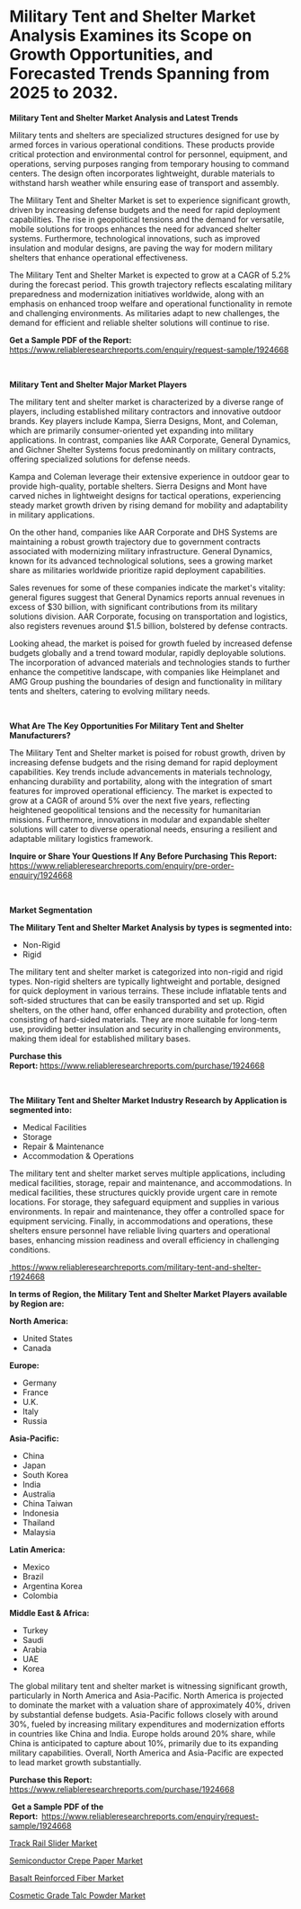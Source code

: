 <p><h1>Military Tent and Shelter Market Analysis Examines its Scope on Growth Opportunities, and Forecasted Trends Spanning from 2025 to 2032.</h1></p><p><strong>Military Tent and Shelter Market Analysis and Latest Trends</strong></p>
<p><p>Military tents and shelters are specialized structures designed for use by armed forces in various operational conditions. These products provide critical protection and environmental control for personnel, equipment, and operations, serving purposes ranging from temporary housing to command centers. The design often incorporates lightweight, durable materials to withstand harsh weather while ensuring ease of transport and assembly.</p><p>The Military Tent and Shelter Market is set to experience significant growth, driven by increasing defense budgets and the need for rapid deployment capabilities. The rise in geopolitical tensions and the demand for versatile, mobile solutions for troops enhances the need for advanced shelter systems. Furthermore, technological innovations, such as improved insulation and modular designs, are paving the way for modern military shelters that enhance operational effectiveness.</p><p>The Military Tent and Shelter Market is expected to grow at a CAGR of 5.2% during the forecast period. This growth trajectory reflects escalating military preparedness and modernization initiatives worldwide, along with an emphasis on enhanced troop welfare and operational functionality in remote and challenging environments. As militaries adapt to new challenges, the demand for efficient and reliable shelter solutions will continue to rise.</p></p>
<p><strong>Get a Sample PDF of the Report:&nbsp;</strong> <a href="https://www.reliableresearchreports.com/enquiry/request-sample/1924668?utm_campaign=28&utm_medium=2&utm_source=Github&utm_content=ia&utm_term=14012025&utm_id=military-tent-and-shelter">https://www.reliableresearchreports.com/enquiry/request-sample/1924668</a></p>
<p>&nbsp;</p>
<p><strong>Military Tent and Shelter Major Market Players</strong></p>
<p><p>The military tent and shelter market is characterized by a diverse range of players, including established military contractors and innovative outdoor brands. Key players include Kampa, Sierra Designs, Mont, and Coleman, which are primarily consumer-oriented yet expanding into military applications. In contrast, companies like AAR Corporate, General Dynamics, and Gichner Shelter Systems focus predominantly on military contracts, offering specialized solutions for defense needs.</p><p>Kampa and Coleman leverage their extensive experience in outdoor gear to provide high-quality, portable shelters. Sierra Designs and Mont have carved niches in lightweight designs for tactical operations, experiencing steady market growth driven by rising demand for mobility and adaptability in military applications.</p><p>On the other hand, companies like AAR Corporate and DHS Systems are maintaining a robust growth trajectory due to government contracts associated with modernizing military infrastructure. General Dynamics, known for its advanced technological solutions, sees a growing market share as militaries worldwide prioritize rapid deployment capabilities.</p><p>Sales revenues for some of these companies indicate the market's vitality: general figures suggest that General Dynamics reports annual revenues in excess of $30 billion, with significant contributions from its military solutions division. AAR Corporate, focusing on transportation and logistics, also registers revenues around $1.5 billion, bolstered by defense contracts.</p><p>Looking ahead, the market is poised for growth fueled by increased defense budgets globally and a trend toward modular, rapidly deployable solutions. The incorporation of advanced materials and technologies stands to further enhance the competitive landscape, with companies like Heimplanet and AMG Group pushing the boundaries of design and functionality in military tents and shelters, catering to evolving military needs.</p></p>
<p>&nbsp;</p>
<p><strong>What Are The Key Opportunities For Military Tent and Shelter Manufacturers?</strong></p>
<p><p>The Military Tent and Shelter market is poised for robust growth, driven by increasing defense budgets and the rising demand for rapid deployment capabilities. Key trends include advancements in materials technology, enhancing durability and portability, along with the integration of smart features for improved operational efficiency. The market is expected to grow at a CAGR of around 5% over the next five years, reflecting heightened geopolitical tensions and the necessity for humanitarian missions. Furthermore, innovations in modular and expandable shelter solutions will cater to diverse operational needs, ensuring a resilient and adaptable military logistics framework.</p></p>
<p><strong>Inquire or Share Your Questions If Any Before Purchasing This Report:</strong> <a href="https://www.reliableresearchreports.com/enquiry/pre-order-enquiry/1924668?utm_campaign=28&utm_medium=2&utm_source=Github&utm_content=ia&utm_term=14012025&utm_id=military-tent-and-shelter">https://www.reliableresearchreports.com/enquiry/pre-order-enquiry/1924668</a></p>
<p>&nbsp;</p>
<p><strong>Market Segmentation</strong></p>
<p><strong>The Military Tent and Shelter Market Analysis by types is segmented into:</strong></p>
<p><ul><li>Non-Rigid</li><li>Rigid</li></ul></p>
<p><p>The military tent and shelter market is categorized into non-rigid and rigid types. Non-rigid shelters are typically lightweight and portable, designed for quick deployment in various terrains. These include inflatable tents and soft-sided structures that can be easily transported and set up. Rigid shelters, on the other hand, offer enhanced durability and protection, often consisting of hard-sided materials. They are more suitable for long-term use, providing better insulation and security in challenging environments, making them ideal for established military bases.</p></p>
<p><strong>Purchase this Report:&nbsp;</strong><a href="https://www.reliableresearchreports.com/purchase/1924668?utm_campaign=28&utm_medium=2&utm_source=Github&utm_content=ia&utm_term=14012025&utm_id=military-tent-and-shelter">https://www.reliableresearchreports.com/purchase/1924668</a></p>
<p>&nbsp;</p>
<p><strong>The Military Tent and Shelter Market Industry Research by Application is segmented into:</strong></p>
<p><ul><li>Medical Facilities</li><li>Storage</li><li>Repair & Maintenance</li><li>Accommodation & Operations</li></ul></p>
<p><p>The military tent and shelter market serves multiple applications, including medical facilities, storage, repair and maintenance, and accommodations. In medical facilities, these structures quickly provide urgent care in remote locations. For storage, they safeguard equipment and supplies in various environments. In repair and maintenance, they offer a controlled space for equipment servicing. Finally, in accommodations and operations, these shelters ensure personnel have reliable living quarters and operational bases, enhancing mission readiness and overall efficiency in challenging conditions.</p></p>
<p><a href="https://www.reliableresearchreports.com/military-tent-and-shelter-r1924668?utm_campaign=28&utm_medium=2&utm_source=Github&utm_content=ia&utm_term=14012025&utm_id=military-tent-and-shelter">&nbsp;https://www.reliableresearchreports.com/military-tent-and-shelter-r1924668</a></p>
<p><strong>In terms of Region, the Military Tent and Shelter Market Players available by Region are:</strong></p>
<p>
    <p> <strong> North America: </strong>
        <ul>
            <li>United States</li>
            <li>Canada</li>
        </ul>
        </p> 
    <p> <strong> Europe: </strong>
        <ul>
            <li>Germany</li>
            <li>France</li>
            <li>U.K.</li>
            <li>Italy</li>
            <li>Russia</li>
        </ul>
        </p> 
    <p> <strong> Asia-Pacific: </strong>
        <ul>
            <li>China</li>
            <li>Japan</li>
            <li>South Korea</li>
            <li>India</li>
            <li>Australia</li>
            <li>China Taiwan</li>
            <li>Indonesia</li>
            <li>Thailand</li>
            <li>Malaysia</li>
        </ul>
        </p> 
    <p> <strong> Latin America: </strong>
        <ul>
            <li>Mexico</li>
            <li>Brazil</li>
            <li>Argentina Korea</li>
            <li>Colombia</li>
        </ul>
        </p> 
    <p> <strong> Middle East & Africa: </strong>
        <ul>
            <li>Turkey</li>
            <li>Saudi</li>
            <li>Arabia</li>
            <li>UAE</li>
            <li>Korea</li>
        </ul>
    </p>
    </p>
<p><p>The global military tent and shelter market is witnessing significant growth, particularly in North America and Asia-Pacific. North America is projected to dominate the market with a valuation share of approximately 40%, driven by substantial defense budgets. Asia-Pacific follows closely with around 30%, fueled by increasing military expenditures and modernization efforts in countries like China and India. Europe holds around 20% share, while China is anticipated to capture about 10%, primarily due to its expanding military capabilities. Overall, North America and Asia-Pacific are expected to lead market growth substantially.</p></p>
<p><strong>Purchase this Report: </strong><a href="https://www.reliableresearchreports.com/purchase/1924668?utm_campaign=28&utm_medium=2&utm_source=Github&utm_content=ia&utm_term=14012025&utm_id=military-tent-and-shelter">https://www.reliableresearchreports.com/purchase/1924668</a></p>
<p>&nbsp;<strong>Get a Sample PDF of the Report:&nbsp;&nbsp;</strong><a href="https://www.reliableresearchreports.com/enquiry/request-sample/1924668?utm_campaign=28&utm_medium=2&utm_source=Github&utm_content=ia&utm_term=14012025&utm_id=military-tent-and-shelter">https://www.reliableresearchreports.com/enquiry/request-sample/1924668</a></p>
<p><strong></strong></p>
<p><p><a href="https://github.com/delindacallegari68/Market-Research-Report-List-1/blob/main/track-rail-slider-market.md?utm_campaign=28&utm_medium=2&utm_source=Github&utm_content=ia&utm_term=14012025&utm_id=military-tent-and-shelter">Track Rail Slider Market</a></p><p><a href="https://github.com/steidmindy199393/Market-Research-Report-List-1/blob/main/semiconductor-crepe-paper-market.md?utm_campaign=28&utm_medium=2&utm_source=Github&utm_content=ia&utm_term=14012025&utm_id=military-tent-and-shelter">Semiconductor Crepe Paper Market</a></p><p><a href="https://github.com/santosh758595/Market-Research-Report-List-6/blob/main/basalt-reinforced-fiber-market.md?utm_campaign=28&utm_medium=2&utm_source=Github&utm_content=ia&utm_term=14012025&utm_id=military-tent-and-shelter">Basalt Reinforced Fiber Market</a></p><p><a href="https://github.com/klindsey95/Market-Research-Report-List-1/blob/main/cosmetic-grade-talc-powder-market.md?utm_campaign=28&utm_medium=2&utm_source=Github&utm_content=ia&utm_term=14012025&utm_id=military-tent-and-shelter">Cosmetic Grade Talc Powder Market</a></p></p>